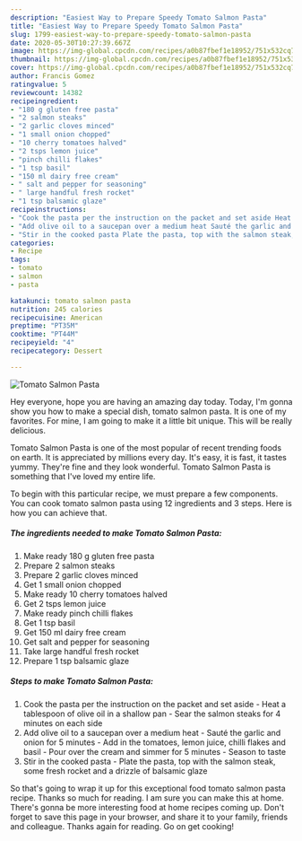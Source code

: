 ```yaml
---
description: "Easiest Way to Prepare Speedy Tomato Salmon Pasta"
title: "Easiest Way to Prepare Speedy Tomato Salmon Pasta"
slug: 1799-easiest-way-to-prepare-speedy-tomato-salmon-pasta
date: 2020-05-30T10:27:39.667Z
image: https://img-global.cpcdn.com/recipes/a0b87fbef1e18952/751x532cq70/tomato-salmon-pasta-recipe-main-photo.jpg
thumbnail: https://img-global.cpcdn.com/recipes/a0b87fbef1e18952/751x532cq70/tomato-salmon-pasta-recipe-main-photo.jpg
cover: https://img-global.cpcdn.com/recipes/a0b87fbef1e18952/751x532cq70/tomato-salmon-pasta-recipe-main-photo.jpg
author: Francis Gomez
ratingvalue: 5
reviewcount: 14382
recipeingredient:
- "180 g gluten free pasta"
- "2 salmon steaks"
- "2 garlic cloves minced"
- "1 small onion chopped"
- "10 cherry tomatoes halved"
- "2 tsps lemon juice"
- "pinch chilli flakes"
- "1 tsp basil"
- "150 ml dairy free cream"
- " salt and pepper for seasoning"
- " large handful fresh rocket"
- "1 tsp balsamic glaze"
recipeinstructions:
- "Cook the pasta per the instruction on the packet and set aside Heat a tablespoon of olive oil in a shallow pan Sear the salmon steaks for 4 minutes on each side"
- "Add olive oil to a saucepan over a medium heat Sauté the garlic and onion for 5 minutes Add in the tomatoes, lemon juice, chilli flakes and basil Pour over the cream and simmer for 5 minutes Season to taste"
- "Stir in the cooked pasta Plate the pasta, top with the salmon steak, some fresh rocket and a drizzle of balsamic glaze"
categories:
- Recipe
tags:
- tomato
- salmon
- pasta

katakunci: tomato salmon pasta 
nutrition: 245 calories
recipecuisine: American
preptime: "PT35M"
cooktime: "PT44M"
recipeyield: "4"
recipecategory: Dessert

---
```



![Tomato Salmon Pasta](https://img-global.cpcdn.com/recipes/a0b87fbef1e18952/751x532cq70/tomato-salmon-pasta-recipe-main-photo.jpg)

Hey everyone, hope you are having an amazing day today. Today, I'm gonna show you how to make a special dish, tomato salmon pasta. It is one of my favorites. For mine, I am going to make it a little bit unique. This will be really delicious.

Tomato Salmon Pasta is one of the most popular of recent trending foods on earth. It is appreciated by millions every day. It's easy, it is fast, it tastes yummy. They're fine and they look wonderful. Tomato Salmon Pasta is something that I've loved my entire life.




To begin with this particular recipe, we must prepare a few components. You can cook tomato salmon pasta using 12 ingredients and 3 steps. Here is how you can achieve that.

<!--inarticleads1-->

##### The ingredients needed to make Tomato Salmon Pasta:

1. Make ready 180 g gluten free pasta
1. Prepare 2 salmon steaks
1. Prepare 2 garlic cloves minced
1. Get 1 small onion chopped
1. Make ready 10 cherry tomatoes halved
1. Get 2 tsps lemon juice
1. Make ready pinch chilli flakes
1. Get 1 tsp basil
1. Get 150 ml dairy free cream
1. Get  salt and pepper for seasoning
1. Take  large handful fresh rocket
1. Prepare 1 tsp balsamic glaze




<!--inarticleads2-->

##### Steps to make Tomato Salmon Pasta:

1. Cook the pasta per the instruction on the packet and set aside - Heat a tablespoon of olive oil in a shallow pan - Sear the salmon steaks for 4 minutes on each side
1. Add olive oil to a saucepan over a medium heat - Sauté the garlic and onion for 5 minutes - Add in the tomatoes, lemon juice, chilli flakes and basil - Pour over the cream and simmer for 5 minutes - Season to taste
1. Stir in the cooked pasta - Plate the pasta, top with the salmon steak, some fresh rocket and a drizzle of balsamic glaze




So that's going to wrap it up for this exceptional food tomato salmon pasta recipe. Thanks so much for reading. I am sure you can make this at home. There's gonna be more interesting food at home recipes coming up. Don't forget to save this page in your browser, and share it to your family, friends and colleague. Thanks again for reading. Go on get cooking!
